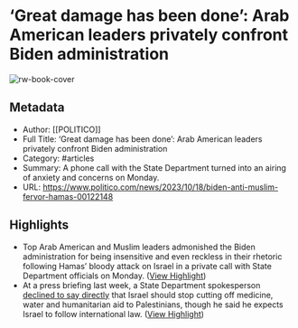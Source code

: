 # ‘Great damage has been done’: Arab American leaders privately confront Biden administration

![rw-book-cover](https://readwise-assets.s3.amazonaws.com/media/uploaded_book_covers/profile_981205/israel-palestinians-hate-crime-illinois-65672.jpg)

## Metadata
- Author: [[POLITICO]]
- Full Title: ‘Great damage has been done’: Arab American leaders privately confront Biden administration
- Category: #articles
- Summary: A phone call with the State Department turned into an airing of anxiety and concerns on Monday.
- URL: https://www.politico.com/news/2023/10/18/biden-anti-muslim-fervor-hamas-00122148

## Highlights
- Top Arab American and Muslim leaders admonished the Biden administration for being insensitive and even reckless in their rhetoric following Hamas’ bloody attack on Israel in a private call with State Department officials on Monday. ([View Highlight](https://read.readwise.io/read/01hd1ftg4zwn98bgnrg79pk82r))
- At a press briefing last week, a State Department spokesperson [declined to say directly](https://www.state.gov/briefings/department-press-briefing-october-10-2023/) that Israel should stop cutting off medicine, water and humanitarian aid to Palestinians, though he said he expects Israel to follow international law. ([View Highlight](https://read.readwise.io/read/01hd1g216tw2t1d4mrpgkajayg))
